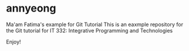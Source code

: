 # annyeong 
Ma'am Fatima's example for Git Tutorial
This is an eaxmple repository for the Git tutorial for IT 332: Integrative Programming and Technologies

Enjoy!
